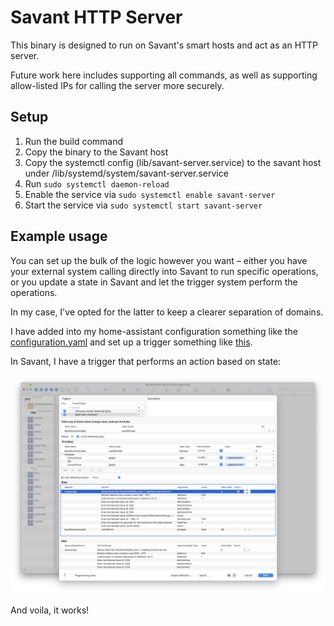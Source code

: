 # Savant HTTP Server

This binary is designed to run on Savant's smart hosts and act as an HTTP
server.

Future work here includes supporting all commands, as well as supporting
allow-listed IPs for calling the server more securely.

## Setup

1. Run the build command
2. Copy the binary to the Savant host
3. Copy the systemctl config (lib/savant-server.service) to the savant host
   under /lib/systemd/system/savant-server.service
4. Run `sudo systemctl daemon-reload`
5. Enable the service via `sudo systemctl enable savant-server`
6. Start the service via `sudo systemctl start savant-server`

## Example usage

You can set up the bulk of the logic however you want – either you have your
external system calling directly into Savant to run specific operations, or you
update a state in Savant and let the trigger system perform the operations.

In my case, I've opted for the latter to keep a clearer separation of domains.

I have added into my home-assistant configuration something like the
[configuration.yaml](./example/homeassistant/configuration.yaml) and set up a
trigger something like [this](./example/homeassistant/automation.yaml).

In Savant, I have a trigger that performs an action based on state:

![Savant Screenshot](./example/savant-trigger.png)

And voila, it works!
